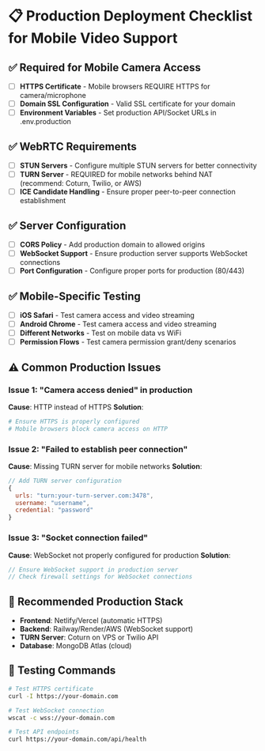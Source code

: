 # 📋 Production Deployment Checklist for Mobile Video Support

## ✅ **Required for Mobile Camera Access**
- [ ] **HTTPS Certificate** - Mobile browsers REQUIRE HTTPS for camera/microphone
- [ ] **Domain SSL Configuration** - Valid SSL certificate for your domain
- [ ] **Environment Variables** - Set production API/Socket URLs in .env.production

## ✅ **WebRTC Requirements**
- [ ] **STUN Servers** - Configure multiple STUN servers for better connectivity
- [ ] **TURN Server** - REQUIRED for mobile networks behind NAT (recommend: Coturn, Twilio, or AWS)
- [ ] **ICE Candidate Handling** - Ensure proper peer-to-peer connection establishment

## ✅ **Server Configuration**
- [ ] **CORS Policy** - Add production domain to allowed origins
- [ ] **WebSocket Support** - Ensure production server supports WebSocket connections
- [ ] **Port Configuration** - Configure proper ports for production (80/443)

## ✅ **Mobile-Specific Testing**
- [ ] **iOS Safari** - Test camera access and video streaming
- [ ] **Android Chrome** - Test camera access and video streaming  
- [ ] **Different Networks** - Test on mobile data vs WiFi
- [ ] **Permission Flows** - Test camera permission grant/deny scenarios

## ⚠️ **Common Production Issues**

### **Issue 1: "Camera access denied" in production**
**Cause**: HTTP instead of HTTPS
**Solution**: 
```bash
# Ensure HTTPS is properly configured
# Mobile browsers block camera access on HTTP
```

### **Issue 2: "Failed to establish peer connection"**
**Cause**: Missing TURN server for mobile networks
**Solution**:
```javascript
// Add TURN server configuration
{
  urls: "turn:your-turn-server.com:3478",
  username: "username",
  credential: "password"
}
```

### **Issue 3: "Socket connection failed"**
**Cause**: WebSocket not properly configured for production
**Solution**: 
```javascript
// Ensure WebSocket support in production server
// Check firewall settings for WebSocket connections
```

## 🚀 **Recommended Production Stack**
- **Frontend**: Netlify/Vercel (automatic HTTPS)
- **Backend**: Railway/Render/AWS (WebSocket support)
- **TURN Server**: Coturn on VPS or Twilio API
- **Database**: MongoDB Atlas (cloud)

## 📱 **Testing Commands**
```bash
# Test HTTPS certificate
curl -I https://your-domain.com

# Test WebSocket connection
wscat -c wss://your-domain.com

# Test API endpoints
curl https://your-domain.com/api/health
```